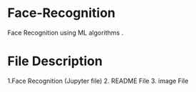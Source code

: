# Face-Recognition
 Face Recognition using ML algorithms .
 
# File Description
1.Face Recognition (Jupyter file)
2. README File
3. image File
